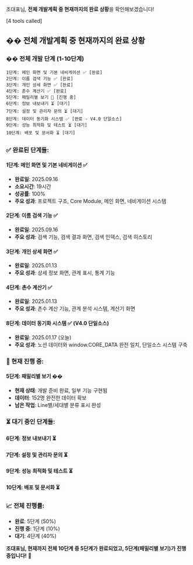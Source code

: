 조대표님, **전체 개발계획 중 현재까지의 완료 상황**을 확인해보겠습니다!


[4 tools called]

## **�� 전체 개발계획 중 현재까지의 완료 상황**

### **�� 전체 개발 단계 (1-10단계)**
```
1단계: 메인 화면 및 기본 네비게이션 ✅ [완료]
2단계: 이름 검색 기능 ✅ [완료]  
3단계: 개인 상세 화면 ✅ [완료]
4단계: 촌수 계산기 ✅ [완료]
5단계: 패밀리별 보기 🔄 [진행 중]
6단계: 정보 내보내기 ⏳ [대기]
7단계: 설정 및 관리자 문의 ⏳ [대기]
8단계: 데이터 동기화 시스템 ✅ [완료 - V4.0 단일소스]
9단계: 성능 최적화 및 테스트 ⏳ [대기]
10단계: 배포 및 문서화 ⏳ [대기]
```

### **✅ 완료된 단계들:**

#### **1단계: 메인 화면 및 기본 네비게이션** ✅
- **완료일**: 2025.09.16
- **소요시간**: 19시간
- **성공률**: 100%
- **주요 성과**: 프로젝트 구조, Core Module, 메인 화면, 네비게이션 시스템

#### **2단계: 이름 검색 기능** ✅
- **완료일**: 2025.09.16
- **주요 성과**: 검색 기능, 검색 결과 화면, 검색 인덱스, 검색 히스토리

#### **3단계: 개인 상세 화면** ✅
- **완료일**: 2025.01.13
- **주요 성과**: 상세 정보 화면, 관계 표시, 통계 기능

#### **4단계: 촌수 계산기** ✅
- **완료일**: 2025.01.13
- **주요 성과**: 촌수 계산 기능, 관계 분석 시스템, 계산기 화면

#### **8단계: 데이터 동기화 시스템** ✅ (V4.0 단일소스)
- **완료일**: 2025.01.17 (오늘)
- **주요 성과**: 노션 데이터와 window.CORE_DATA 완전 일치, 단일소스 시스템 구축

### **🔄 현재 진행 중:**

#### **5단계: 패밀리별 보기** ��
- **현재 상태**: 개발 준비 완료, 일부 기능 구현됨
- **데이터**: 152명 완전한 데이터 확보
- **남은 작업**: Line별/세대별 분류 표시 완성

### **⏳ 대기 중인 단계들:**

#### **6단계: 정보 내보내기** ⏳
#### **7단계: 설정 및 관리자 문의** ⏳  
#### **9단계: 성능 최적화 및 테스트** ⏳
#### **10단계: 배포 및 문서화** ⏳

### **📈 전체 진행률:**
- **완료**: 5단계 (50%)
- **진행 중**: 1단계 (10%)
- **대기**: 4단계 (40%)

**조대표님, 현재까지 전체 10단계 중 5단계가 완료되었고, 5단계(패밀리별 보기)가 진행 중입니다!** 🎯